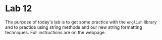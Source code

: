 # Lab 12

The purpose of today's lab is to get some practice with the `english` library and to practice using string methods and our new string formatting techniques. Full instructions are on the webpage.

